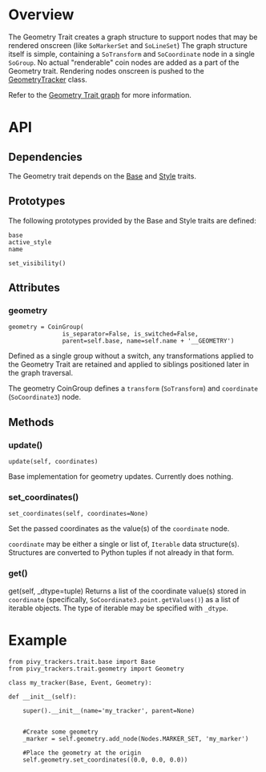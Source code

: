 # Overview

The Geometry Trait creates a graph structure to support nodes that may be rendered onscreen (like `SoMarkerSet` and `SoLineSet`)  The graph structure itself is simple, containing a `SoTransform` and `SoCoordinate` node in a single `SoGroup`.  No actual "renderable" coin nodes are added as a part of the Geometry trait.  Rendering nodes onscreen is pushed to the [GeometryTracker](GeometryTracker) class.

Refer to the [Geometry Trait graph](scenegraph#geometry-structure) for more information.

# API

## Dependencies
The Geometry trait depends on the [Base](Base-Trait) and [Style](Style-Trait) traits.

## Prototypes
The following prototypes provided by the Base and Style traits are defined:

    base
    active_style
    name

    set_visibility()

## Attributes

### geometry
    geometry = CoinGroup(
                   is_separator=False, is_switched=False,
                   parent=self.base, name=self.name + '__GEOMETRY')
Defined as a single group without a switch, any transformations applied to the Geometry Trait are retained and applied to siblings positioned later in the graph traversal.

The geometry CoinGroup defines a `transform` (`SoTransform`) and `coordinate` (`SoCoordinate3`) node.

## Methods

### update()
    update(self, coordinates)
Base implementation for geometry updates.  Currently does nothing.

### set_coordinates()
    set_coordinates(self, coordinates=None)
Set the passed coordinates as the value(s) of the `coordinate` node.

`coordinate` may be either a single or list of, `Iterable` data structure(s).  Structures are converted to Python tuples if not already in that form.

### get()
   get(self, _dtype=tuple)
Returns a list of the coordinate value(s) stored in `coordinate` (specifically, `SoCoordinate3.point.getValues()`) as a list of iterable objects.  The type of iterable may be specified with `_dtype`.

# Example

    from pivy_trackers.trait.base import Base
    from pivy_trackers.trait.geometry import Geometry

    class my_tracker(Base, Event, Geometry):

    def __init__(self):

        super().__init__(name='my_tracker', parent=None)


        #Create some geometry
        _marker = self.geometry.add_node(Nodes.MARKER_SET, 'my_marker')

        #Place the geometry at the origin
        self.geometry.set_coordinates((0.0, 0.0, 0.0))